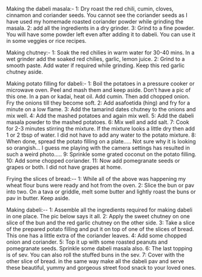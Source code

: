 Making the dabeli masala:-
1: Dry roast the red chili, cumin, cloves, cinnamon and coriander seeds. You cannot see the coriander seeds as I have used my homemade roasted coriander powder while grinding the masala.
2: add all the ingredients in a dry grinder.
3: Grind to a fine powder. You will have some powder left even after adding it to dabeli. You can use it in some veggies or rice recipes.

Making chutney:-
1: Soak the red chilies in warm water for 30-40 mins. In a wet grinder add the soaked red chilies, garlic, lemon juice.
2: Grind to a smooth paste. Add water if required while grinding. Keep this red garlic chutney aside.

Making potato filling for dabeli:-
1: Boil the potatoes in a pressure cooker or microwave oven. Peel and mash them and keep aside. Don’t have a pic of this one. In a pan or kadai, heat oil. Add cumin. Then add chopped onion. Fry the onions till they become soft.
2: Add asafoetida (hing) and fry for a minute on a low flame.
3: Add the tamarind dates chutney to the onions and mix well.
4: Add the mashed potatoes and again mix well.
5: Add the dabeli masala powder to the mashed potatoes.
6: Mix well and add salt.
7: Cook for 2-3 minutes stirring the mixture. If the mixture looks a little dry then add 1 or 2 tbsp of water. I did not have to add any water to the potato mixture.
8: When done, spread the potato filling on a plate….. Not sure why it is looking so orangish… I guess me playing with the camera settings has resulted in such a weird photo…..
9: Sprinkle some grated coconut on the potato filling.
10: Add some chopped coriander.
11: Now add pomegranate seeds or grapes or both. I did not have grapes at home.

Frying the slices of bread:--
1: While all of the above was happening my wheat flour buns were ready and hot from the oven.
2: Slice the bun or pav into two. On a tava or griddle, melt some butter and lightly roast the buns or pav in butter. Keep aside.

Making dabeli:--
1: Assemble all the ingredients required for making dabeli in one place. The pic below says it all.
2: Apply the sweet chutney on one slice of the bun and the red garlic chutney on the other side.
3: Take a slice of the prepared potato filling and put it on top of one of the slices of bread. This one has a little extra of the coriander leaves.
4: Add some chopped onion and coriander.
5: Top it up with some roasted peanuts and pomegranate seeds. Sprinkle some dabeli masala also.
6: The last topping is of sev. You can also roll the stuffed buns in the sev.
7: Cover with the other slice of bread. in the same way make all the dabeli pav and serve these beautiful, yummy and gorgeous street food snack to your loved ones.




